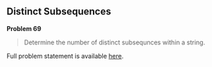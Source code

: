 Distinct Subsequences
---------------------

**Problem 69**

> Determine the number of distinct subsequnces within a string.

Full problem statement is available [here][mirror].

[mirror]: https://github.com/rdtsc/codeeval-problem-statements/tree/master/hard/069-distinct-subsequences/
          "View Problem Statement Mirror"
